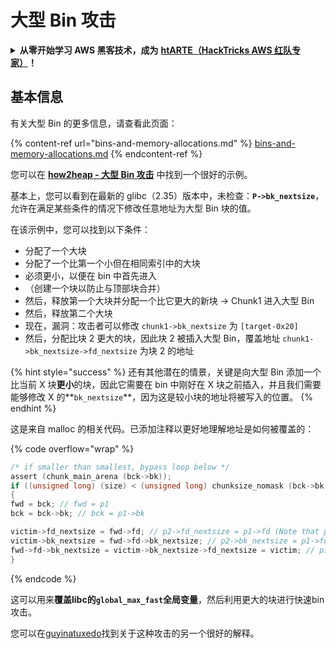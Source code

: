# 大型 Bin 攻击

<details>

<summary><strong>从零开始学习 AWS 黑客技术，成为</strong> <a href="https://training.hacktricks.xyz/courses/arte"><strong>htARTE（HackTricks AWS 红队专家）</strong></a><strong>！</strong></summary>

支持 HackTricks 的其他方式：

* 如果您想看到您的**公司在 HackTricks 中做广告**或**下载 PDF 版本的 HackTricks**，请查看[**订阅计划**](https://github.com/sponsors/carlospolop)!
* 获取[**官方 PEASS & HackTricks 商品**](https://peass.creator-spring.com)
* 探索[**PEASS 家族**](https://opensea.io/collection/the-peass-family)，我们的独家[**NFT**](https://opensea.io/collection/the-peass-family)收藏品
* **加入** 💬 [**Discord 群组**](https://discord.gg/hRep4RUj7f) 或 [**电报群组**](https://t.me/peass) 或在 **Twitter** 🐦 [**@hacktricks\_live**](https://twitter.com/hacktricks\_live)** 上关注我们**。
* 通过向 [**HackTricks**](https://github.com/carlospolop/hacktricks) 和 [**HackTricks Cloud**](https://github.com/carlospolop/hacktricks-cloud) github 仓库提交 PR 来分享您的黑客技巧。

</details>

## 基本信息

有关大型 Bin 的更多信息，请查看此页面：

{% content-ref url="bins-and-memory-allocations.md" %}
[bins-and-memory-allocations.md](bins-and-memory-allocations.md)
{% endcontent-ref %}

您可以在 [**how2heap - 大型 Bin 攻击**](https://github.com/shellphish/how2heap/blob/master/glibc\_2.35/large\_bin\_attack.c) 中找到一个很好的示例。

基本上，您可以看到在最新的 glibc（2.35）版本中，未检查：**`P->bk_nextsize`**，允许在满足某些条件的情况下修改任意地址为大型 Bin 块的值。

在该示例中，您可以找到以下条件：

* 分配了一个大块
* 分配了一个比第一个小但在相同索引中的大块
* 必须更小，以便在 bin 中首先进入
* （创建一个块以防止与顶部块合并）
* 然后，释放第一个大块并分配一个比它更大的新块 -> Chunk1 进入大型 Bin
* 然后，释放第二个大块
* 现在，漏洞：攻击者可以修改 `chunk1->bk_nextsize` 为 `[target-0x20]`
* 然后，分配比块 2 更大的块，因此块 2 被插入大型 Bin，覆盖地址 `chunk1->bk_nextsize->fd_nextsize` 为块 2 的地址

{% hint style="success" %}
还有其他潜在的情景，关键是向大型 Bin 添加一个比当前 X 块**更小**的块，因此它需要在 bin 中刚好在 X 块之前插入，并且我们需要能够修改 X 的**`bk_nextsize`**，因为这是较小块的地址将被写入的位置。
{% endhint %}

这是来自 malloc 的相关代码。已添加注释以更好地理解地址是如何被覆盖的：

{% code overflow="wrap" %}
```c
/* if smaller than smallest, bypass loop below */
assert (chunk_main_arena (bck->bk));
if ((unsigned long) (size) < (unsigned long) chunksize_nomask (bck->bk))
{
fwd = bck; // fwd = p1
bck = bck->bk; // bck = p1->bk

victim->fd_nextsize = fwd->fd; // p2->fd_nextsize = p1->fd (Note that p1->fd is p1 as it's the only chunk)
victim->bk_nextsize = fwd->fd->bk_nextsize; // p2->bk_nextsize = p1->fd->bk_nextsize
fwd->fd->bk_nextsize = victim->bk_nextsize->fd_nextsize = victim; // p1->fd->bk_nextsize->fd_nextsize = p2
}
```
{% endcode %}

这可以用来**覆盖libc的`global_max_fast`全局变量**，然后利用更大的块进行快速bin攻击。

您可以在[guyinatuxedo](https://guyinatuxedo.github.io/32-largebin_attack/largebin_explanation0/index.html)找到关于这种攻击的另一个很好的解释。
